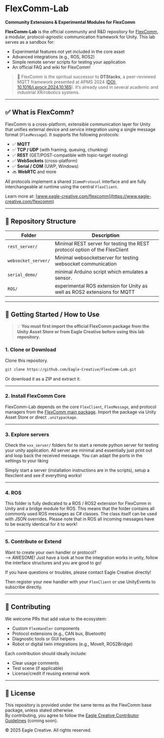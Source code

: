# FlexComm-Lab

**Community Extensions & Experimental Modules for FlexComm**

**FlexComm-Lab** is the official community and R&D repository for [FlexComm](https://www.eagle-creative.com/flexcomm), a modular, protocol-agnostic communication framework for Unity. This lab serves as a sandbox for:

- Experimental features not yet included in the core asset
- Advanced integrations (e.g., ROS, ROS2)
- Simple remote server scripts for testing your application
- An official FAQ and wiki for FlexComm!

> 🧠 FlexComm is the spiritual successor to **DTStacks**, a peer-reviewed MQTT framework presented at APMS 2024 ([DOI: 10.1016/j.procir.2024.10.165](https://doi.org/10.1016/j.procir.2024.10.165)). It’s already used in several academic and industrial XR/robotics systems.

---

## ✅ What is FlexComm?

FlexComm is a cross-platform, extensible communication layer for Unity that unifies external device and service integration using a single message format (`FlexMessage`). It supports the following protocols:

- ✅ **MQTT**
- ✅ **TCP / UDP** (with framing, queuing, chunking)
- ✅ **REST** (GET/POST-compatible with topic-target routing)
- ✅ **WebSockets** (cross-platform)
- ✅ **Serial / COM** (UWP, Windows)
- 🔜 **WebRTC** and more

All protocols implement a shared `ICommProtocol` interface and are fully interchangeable at runtime using the central `FlexClient`.

Learn more at: [www.eagle-creative.com/flexcomm](https://www.eagle-creative.com/flexcomm)

---

## 🧪 Repository Structure

| Folder            | Description                                                                 |
|-------------------|-----------------------------------------------------------------------------|
| `rest_server/`        | Minimal REST server for testing the REST protocol option of the FlexClient |
| `websocket_server/`      | Minimal websocketserver for testing websocket communication             |
| `serial_demo/`    | minimal Arduino script which emulates a sensor.        |
| `ROS/`            | experimental ROS extension for Unity as well as ROS2 extensions for MQTT       |

---

## 🚀 Getting Started / How to Use

> 💡 **You must first import the official FlexComm package from the Unity Asset Store or from Eagle Creative before using this lab repository.**

### 1. Clone or Download

Clone this repository.  
```bash
git clone https://github.com/Eagle-Creative/FlexComm-Lab.git
```

Or download it as a ZIP and extract it.

---

### 2. Install FlexComm Core

FlexComm-Lab depends on the core `FlexClient`, `FlexMessage`, and protocol managers from the [FlexComm main package](https://www.eagle-creative.com/flexcomm). Import the package via Unity Asset Store or direct `.unitypackage`.

---

### 3. Explore servers

Check the `xxx_server/` folders for to start a remote python server for testing your unity application.
All server are minimal and essentially just print out and loop back the received message. You can adapt the ports in the settings to your liking

Simply start a server (installation instructions are in the scripts), setup a flexclient and see if everything works!

---

### 4. ROS 

This folder is fully dedicated to a ROS / ROS2 extension for FlexComm in Unity and a bridge module for ROS.
This means that the folder contains all commonly used ROS messages as C# classes. The class itself can be used with JSON overrides.
Please note that in ROS all incoming messages have to be exactly identical for it to work!

---

### 5. Contribute or Extend

Want to create your own handler or protocol?  
--> AWESOME! 
Just have a look at how the integration works in unity, follow the interface structures and you are good to go!

If you have questions or troubles, please contact Eagle Creative directly!

Then register your new handler with your `FlexClient` or use UnityEvents to subscribe directly.

---

## 🤝 Contributing

We welcome PRs that add value to the ecosystem:

- Custom `FlexHandler` components
- Protocol extensions (e.g., CAN bus, Bluetooth)
- Diagnostic tools or GUI helpers
- Robot or digital twin integrations (e.g., MoveIt, ROS2Bridge)

Each contribution should ideally include:

- Clear usage comments
- Test scene (if applicable)
- License/credit if reusing external work

---

## 📄 License

This repository is provided under the same terms as the FlexComm base package, unless stated otherwise.  
By contributing, you agree to follow the [Eagle Creative Contributor Guidelines](https://www.eagle-creative.com/contribute) (coming soon).

© 2025 Eagle Creative. All rights reserved.
